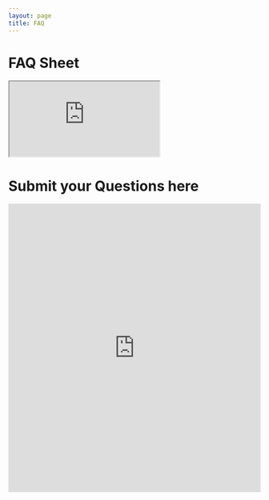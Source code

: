 ```yaml
---
layout: page
title: FAQ
---
```


# FAQ Sheet

<iframe src="https://docs.google.com/spreadsheets/d/e/2PACX-1vRwnIK4_7vgIK-d50FnKy7lXorriE9_fJuTK3xbBemd4V1Q0dvTsPY3mmfDj2aQWxuD9sQzDzglA3sz/pubhtml?gid=1723170823&amp;single=true&amp;widget=true&amp;headers=false"></iframe>

# Submit your Questions here

<iframe src="https://docs.google.com/forms/d/e/1FAIpQLSeCPmpyaGtMca3K6xPlMH9nzLoy2H37MHArZjc5Gvveih_4sA/viewform?embedded=true" width="100%" height="576" frameborder="0" marginheight="0" marginwidth="0">Loading…</iframe>